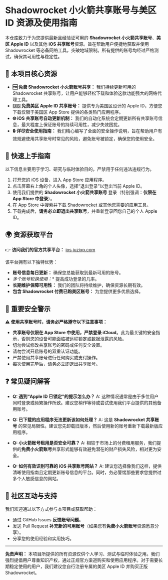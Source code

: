 # Shadowrocket 小火箭共享账号与美区 ID 资源及使用指南

本仓库致力于为您提供最新且经验证可用的 **Shadowrocket 小火箭共享账号**、**美区 Apple ID** 以及其他 **iOS 共享账号**资源。旨在帮助用户便捷地获取并使用 Shadowrocket 等必备网络工具，突破地域限制。所有提供的账号均经过严格测试，确保其可用性与稳定性。

## 📲 本项目核心资源

*   **🆓 免费 Shadowrocket 小火箭账号共享：** 我们持续更新可用的 Shadowrocket 共享账号，让用户能够轻松下载和体验这款功能强大的网络代理工具。
*   **🇺🇸 免费美区 Apple ID 共享账号：** 提供专为美国区设计的 Apple ID，方便您下载仅限于美国区 App Store 提供的各类热门应用程序。
*   **🌐 iOS 共享账号自动更新机制：** 我们的自动化系统会定期更新所有共享账号信息，最大程度上保证账号的持续可用性，减少失效困扰。
*   **🔒 详尽安全使用指南：** 我们精心编写了全面的安全操作说明，旨在帮助用户有效规避使用共享账号时常见的风险，避免账号被锁定，确保您的使用安全。

## 🚀 快速上手指南

以下信息主要用于学习、研究与临时体验目的，严禁用于任何违法违规行为。

1.  打开您的 iOS 设备，进入 App Store 应用程序。
2.  点击屏幕右上角的个人头像，选择“退出登录”以登出当前 Apple ID。
3.  使用我们提供的 **Shadowrocket 小火箭共享账号** 登录（特别强调：**仅限在 App Store 中登录**）。
4.  在 App Store 中搜索并下载 Shadowrocket 或其他您需要的应用工具。
5.  下载完成后，**请务必立即退出共享账号**，并重新登录回您自己的个人 Apple ID。

## 🌍 资源获取平台

👉 **访问我们的官方共享平台：** [ios.juzixp.com](https://ios.juzixp.com)

该平台拥有以下独特优势：

*   **账号信息每日更新：** 确保您总能获取到最新可用的账号。
*   *多个账号轮换使用：** 提高成功登录的几率。
*   **长期维护保障可用性：** 我们的团队将持续维护，确保资源长期有效。
*   **包含 Shadowrocket 付费已购美区账号：** 为您提供更多优质选择。

## 🛑 重要安全警示

⚠️ **使用共享账号时，请务必严格遵守以下注意事项：**

*   **共享账号仅限在 App Store 中使用，严禁登录 iCloud**。此为最关键的安全指示，否则您的设备可能面临被远程锁定或数据泄露的风险。
*   切勿尝试修改共享账号的密码或任何安全设置。
*   请勿尝试开启账号的双重认证功能。
*   严禁使用共享账号进行任何购买或支付操作。
*   每次使用完毕后，请务必立即退出共享账号。

## ❓ 常见疑问解答

*   **Q: 遇到“Apple ID 已锁定”的提示怎么办？**
    A: 这种情况通常是由于多位用户同时登录或频繁操作所致。建议您稍作等待或尝试使用我们平台提供的其他备用账号。

*   **Q: 已下载的应用程序无法更新该如何处理？**
    A: 这是 **Shadowrocket 共享账号** 的常见局限性。建议您先卸载旧版本，然后使用新的账号重新下载最新版应用程序。

*   **Q: 小火箭账号租用是否安全可靠？**
    A: 相较于市场上的付费租用服务，我们提供的**免费小火箭账号**共享形式能够有效避免潜在的财产损失风险，相对更为安全。

*   **Q: 如何有效识别可靠的 iOS 共享账号网站？**
    A: 建议您选择像我们这样，提供清晰使用指南且定期更新账号信息的平台。同时，务必警惕那些要求您提供过多个人敏感信息的网站。

## 📧 社区互动与支持

我们欢迎通过以下方式参与本项目或获取帮助：

*   通过 GitHub Issues **反馈账号问题**。
*   发送 Pull Request **补充新的可用账号**（如果您有**免费小火箭账号**资源愿意分享）。
*   分享您的使用经验和实用技巧。

---

**免责声明：** 本项目所提供的所有资源仅供个人学习、测试与临时体验之用。我们强烈提倡用户尊重知识产权，通过正规官方渠道购买和使用应用程序。对于需要长期稳定使用的用户，我们建议您自行注册专属的美区 Apple ID 并购买正版 Shadowrocket。
